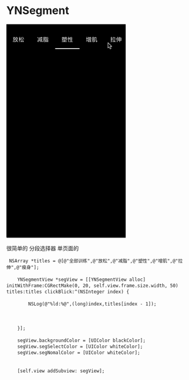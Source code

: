 # YNSegment




 ![image](https://github.com/NNMMbaby/YNSegment/blob/master/hahaha.gif)


很简单的 分段选择器 单页面的

```
 NSArray *titles = @[@"全部训练",@"放松",@"减脂",@"塑性",@"增肌",@"拉伸",@"瘦身"];
    
    YNSegmentView *segView = [[YNSegmentView alloc] initWithFrame:CGRectMake(0, 20, self.view.frame.size.width, 50) titles:titles clickBlick:^(NSInteger index) {
        
        NSLog(@"%ld:%@",(long)index,titles[index - 1]);
        
        
        
    }];

    segView.backgroundColor = [UIColor blackColor];
    segView.segSelectColor = [UIColor whiteColor];
    segView.segNomalColor = [UIColor whiteColor];
    
    
    [self.view addSubview: segView];




```

